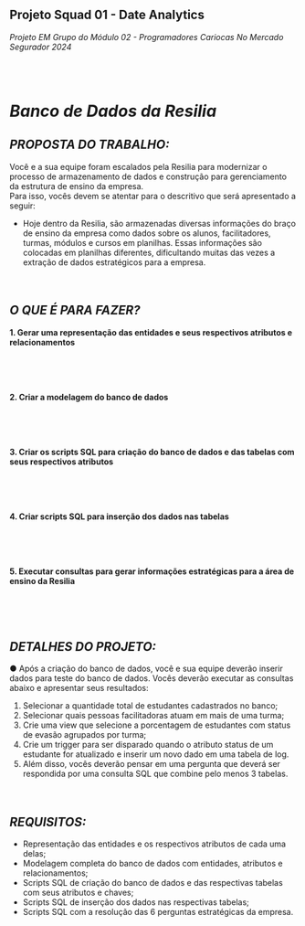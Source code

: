 ## **Projeto Squad 01 - Date Analytics**
_Projeto EM Grupo do Módulo 02 - Programadores Cariocas No Mercado Segurador 2024_

<br><br>

# **_Banco de Dados da Resilia_**

## _PROPOSTA DO TRABALHO: <br>_
Você e a sua equipe foram escalados pela Resilia para modernizar o processo de armazenamento de dados e construção para gerenciamento da estrutura de ensino da empresa. <br>
Para isso, vocês devem se atentar para o descritivo que será apresentado a seguir: <br>
* Hoje dentro da Resilia, são armazenadas diversas informações do braço de ensino da empresa como dados sobre os alunos, facilitadores, turmas, módulos e cursos em planilhas. Essas informações são colocadas em planilhas diferentes, dificultando muitas das vezes a extração de dados
estratégicos para a empresa.
<br><br><br>


## _O QUE É PARA FAZER? <br>_
**1. Gerar uma representação das entidades e seus respectivos atributos e relacionamentos <br>**
   
<br><br><br>

**2. Criar a modelagem do banco de dados <br>**
   
<br><br><br>

**3. Criar os scripts SQL para criação do banco de dados e das tabelas com seus respectivos atributos <br>**
   
<br><br><br>

**4. Criar scripts SQL para inserção dos dados nas tabelas <br>**
   
<br><br><br>

**5. Executar consultas para gerar informações estratégicas para a área de ensino da Resilia <br>**
   
<br><br><br>


## _**DETALHES DO PROJETO:** <br>_
● Após a criação do banco de dados, você e sua equipe deverão inserir dados para teste do banco de dados. Vocês deverão executar as consultas abaixo e apresentar seus resultados:
1. Selecionar a quantidade total de estudantes cadastrados no banco; <br>
2. Selecionar quais pessoas facilitadoras atuam em mais de uma turma; <br>
3. Crie uma view que selecione a porcentagem de estudantes com status de evasão agrupados por turma; <br>
4. Crie um trigger para ser disparado quando o atributo status de um estudante for atualizado e inserir um novo dado em uma tabela de log. <br>
5. Além disso, vocês deverão pensar em uma pergunta que deverá ser respondida por uma consulta SQL que combine pelo menos 3 tabelas. <br><br><br>


## _**REQUISITOS:** <br>_
* Representação das entidades e os respectivos atributos de cada uma delas;
* Modelagem completa do banco de dados com entidades, atributos e relacionamentos;
* Scripts SQL de criação do banco de dados e das respectivas tabelas com seus atributos e
chaves;
* Scripts SQL de inserção dos dados nas respectivas tabelas;
* Scripts SQL com a resolução das 6 perguntas estratégicas da empresa.





